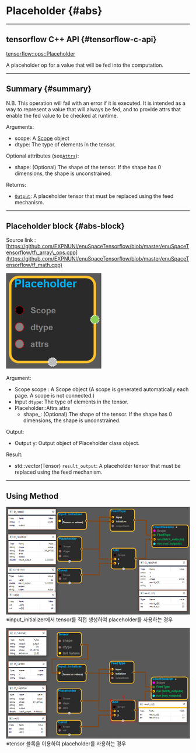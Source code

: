 # Placeholder {#abs}

---

## tensorflow C++ API {#tensorflow-c-api}

[tensorflow::ops::Placeholder](https://www.tensorflow.org/api_docs/cc/class/tensorflow/ops/placeholder.html)

A placeholder op for a value that will be fed into the computation.

---

## Summary {#summary}

N.B. This operation will fail with an error if it is executed. It is intended as a way to represent a value that will always be fed, and to provide attrs that enable the fed value to be checked at runtime.

Arguments:

* scope: A [Scope](https://www.tensorflow.org/api_docs/cc/class/tensorflow/scope.html#classtensorflow_1_1_scope) object
* dtype: The type of elements in the tensor.

Optional attributes \(see[`Attrs`](https://www.tensorflow.org/api_docs/cc/struct/tensorflow/ops/placeholder/attrs.html#structtensorflow_1_1ops_1_1_placeholder_1_1_attrs)\):

* shape: \(Optional\) The shape of the tensor. If the shape has 0 dimensions, the shape is unconstrained.

Returns:

* [`Output`](https://www.tensorflow.org/api_docs/cc/class/tensorflow/output.html#classtensorflow_1_1_output): A placeholder tensor that must be replaced using the feed mechanism.

---

## Placeholder block {#abs-block}

Source link :[https://github.com/EXPNUNI/enuSpaceTensorflow/blob/master/enuSpaceTensorflow/tf\_array\_ops.cpp](https://github.com/EXPNUNI/enuSpaceTensorflow/blob/master/enuSpaceTensorflow/tf_math.cpp)

![](/assets/array_ops/placeholder1.png)

Argument:

* Scope scope : A Scope object \(A scope is generated automatically each page. A scope is not connected.\)
* Input `dtype`: The type of elements in the tensor.
* Placeholder::Attrs attrs
  * shape\_: \(Optional\) The shape of the tensor. If the shape has 0 dimensions, the shape is unconstrained.

Output:

* Output y: Output object of Placeholder class object.

Result:

* std::vector\(Tensor\) `result_output`: A placeholder tensor that must be replaced using the feed mechanism.

---

## Using Method

![](/assets/array_ops/placeholder2.png)※input\_initializer에서 tensor를 직접 생성하여 placeholder를 사용하는 경우

![](/assets/array_ops/placeholder3.png)※tensor 블록을 이용하여 placeholder를 사용하는 경우

